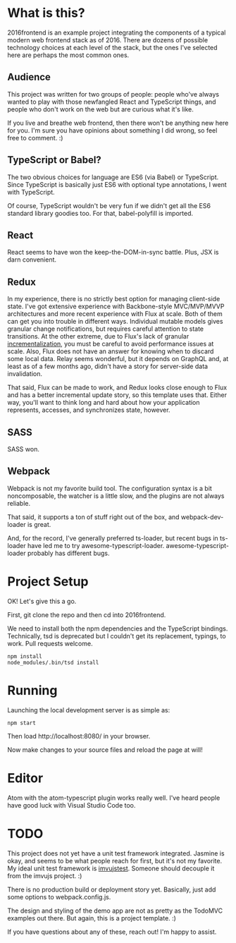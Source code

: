 # What is this?

2016frontend is an example project integrating the components of a typical modern web frontend stack as of 2016.  There are dozens of possible technology choices at each level of the stack, but the ones I've selected here are perhaps the most common ones.

## Audience

This project was written for two groups of people: people who've always wanted to play with those newfangled React and TypeScript things, and people who don't work on the web but are curious what it's like.

If you live and breathe web frontend, then there won't be anything new here for you.  I'm sure you have opinions about something I did wrong, so feel free to comment.  :)

## TypeScript or Babel?

The two obvious choices for language are ES6 (via Babel) or TypeScript.  Since
TypeScript is basically just ES6 with optional type annotations, I went with
TypeScript.

Of course, TypeScript wouldn't be very fun if we didn't get all the ES6 standard
library goodies too.  For that, babel-polyfill is imported.

## React

React seems to have won the keep-the-DOM-in-sync battle.  Plus, JSX is darn
convenient.

## Redux

In my experience, there is no strictly best option for managing client-side state.  I've got extensive experience with Backbone-style MVC/MVP/MVVP architectures and more recent experience with Flux at scale.  Both of them can get you into trouble in different ways.  Individual mutable models gives granular change notifications, but requires careful attention to state transitions.  At the other extreme, due to Flux's lack of
granular [incrementalization](https://blogs.janestreet.com/incrementality-and-the-web/), you must be careful to avoid performance issues at scale.  Also, Flux does not
have an answer for knowing when to discard some local data.  Relay seems wonderful, but it depends on GraphQL and, at least as of a few months ago, didn't have a story for
server-side data invalidation.

That said, Flux can be made to work, and Redux looks close enough to Flux and has a better incremental update story, so this template uses that.  Either way, you'll want to think long and hard about how your application represents, accesses, and synchronizes state, however.

## SASS

SASS won.

## Webpack

Webpack is not my favorite build tool.  The configuration syntax is a bit
noncomposable, the watcher is a little slow, and the plugins are not
always reliable.

That said, it supports a ton of stuff right out of the box, and webpack-dev-loader is great.

And, for the record, I've generally preferred ts-loader, but recent bugs in
ts-loader have led me to try awesome-typescript-loader.  awesome-typescript-loader probably has different bugs.

# Project Setup

OK!  Let's give this a go.

First, git clone the repo and then cd into 2016frontend.

We need to install both the npm dependencies and the TypeScript bindings.  Technically, tsd is deprecated but I couldn't get its replacement, typings, to work.  Pull requests welcome.

```
npm install
node_modules/.bin/tsd install
```

# Running

Launching the local development server is as simple as:

`npm start`

Then load http://localhost:8080/ in your browser.

Now make changes to your source files and reload the page at will!

# Editor

Atom with the atom-typescript plugin works really well.  I've heard people have
good luck with Visual Studio Code too.

# TODO

This project does not yet have a unit test framework integrated.  Jasmine
is okay, and seems to be what people reach for first, but it's not my favorite.  My ideal unit test framework is [imvujstest](https://github.com/imvu/imvujs/tree/master/src/imvujstest).  Someone should decouple it from the imvujs project.  :)

There is no production build or deployment story yet.  Basically, just add some options to webpack.config.js.

The design and styling of the demo app are not as pretty as the TodoMVC examples out there.  But again, this is a project template.  :)

If you have questions about any of these, reach out!  I'm happy to assist.
